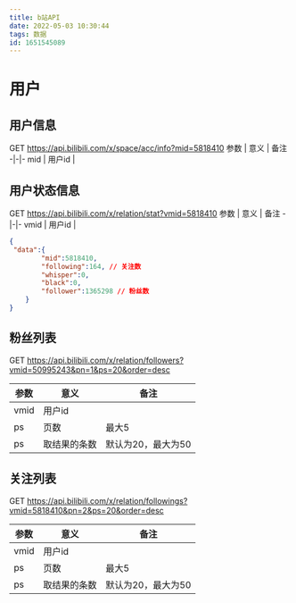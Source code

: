 ```yaml
---
title: b站API
date: 2022-05-03 10:30:44
tags: 数据
id: 1651545089
---
```

# 用户
## 用户信息
GET https://api.bilibili.com/x/space/acc/info?mid=5818410
参数 | 意义 | 备注
-|-|-
mid | 用户id | 

## 用户状态信息
GET https://api.bilibili.com/x/relation/stat?vmid=5818410
参数 | 意义 | 备注
-|-|-
vmid | 用户id | 

```json
{
 "data":{
        "mid":5818410,
        "following":164, // 关注数
        "whisper":0,
        "black":0,
        "follower":1365298 // 粉丝数
    }
}
```

## 粉丝列表
GET https://api.bilibili.com/x/relation/followers?vmid=50995243&pn=1&ps=20&order=desc

参数 | 意义 | 备注
-|-|-
vmid | 用户id | 
ps | 页数 | 最大5
ps | 取结果的条数 | 默认为20，最大为50

## 关注列表
GET https://api.bilibili.com/x/relation/followings?vmid=5818410&pn=2&ps=20&order=desc

参数 | 意义 | 备注
-|-|-
vmid | 用户id | 
ps | 页数 | 最大5
ps | 取结果的条数 | 默认为20，最大为50

